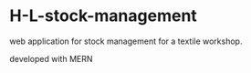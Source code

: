 # H-L-stock-management
web application for stock management for a textile workshop.

developed with MERN
